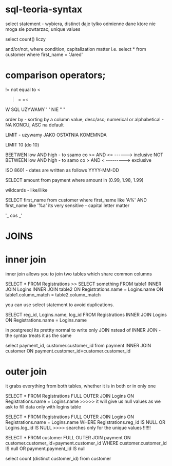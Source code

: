 # sql-teoria-syntax 

select statement - wybiera, distinct daje tylko odmienne dane ktore nie moga sie powtarzac; unique values 

select count() liczy

and/or/not, where condition, capitalization matter
i.e. select * from customer
where first_name = 'Jared'


comparison operators;
=
!= not equal to
<
>
>=
=<

W SQL UZYWAMY ' ' NIE " "

order by - sorting by a column value, desc/asc; numerical or alphabetical - NA KONCU, ASC na default

LIMIT - uzywamy JAKO OSTATNIA KOMEMNDA 

LIMIT 10 (do 10)

BEETWEN low AND high - to ssamo co >= AND <= ------> inclusive
NOT BETWEEN low AND high - to samo co > AND <  ---------> exclusive

ISO 8601 - dates are written as follows YYYY-MM-DD

SELECT amount from payment
where amount in (0.99, 1.98, 1.99)

wildcards - like/ilike

SELECT first_name from customer
where first_name like 'A%' AND first_name like '%a'
its very sensitive - capital letter matter

'_ cos _'

# JOINS

# inner join
inner join allows you to join two tables which share common columns

SELECT * FROM Registrations                   >>  SELECT something FROM table1
INNER JOIN Logins                                 INNER JOIN table2
ON Registrations.name = Logins.name               ON table1.column_match = table2.column_match

you can use select statement to avoid duplications.

SELECT reg_id, Logins.name, log_id
FROM Registrations
INNER JOIN Logins
ON Registrations.name = Logins.name

in postgresql its prettty normal to write only JOIN nstead of INNER JOIN - the syntax treats it as the same

select payment_id, customer.customer_id from payment
INNER JOIN customer
ON payment.customer_id=customer.customer_id

# outer join 
it grabs everything from both tables, whether it is in both or in only one

SELECT * FROM Registrations
FULL OUTER JOIN Logins 
ON Registrations.name = Logins.name >>>>> it will give us null values as we ask to fill data only with logins table

SELECT * FROM Registrations
FULL OUTER JOIN Logins
ON Registrations.name = Logins.name
WHERE Registrations.reg_id IS NULL OR Logins.log_id IS NULL   >>>> searches only for the unique values !!!!!!

SELECT * FROM customer
FULL OUTER JOIN payment
ON customer.customer_id=payment.customer_id
WHERE customer.customer_id IS null 
OR payment.payment_id IS null

select count (distinct customer_id) from customer




